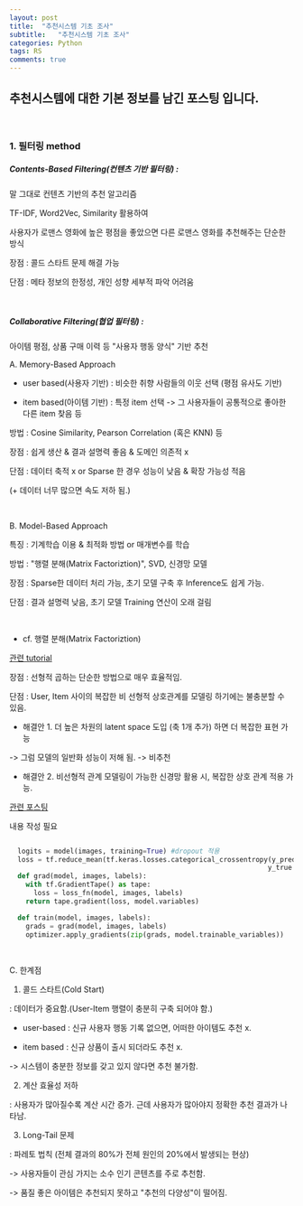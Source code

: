 ```yaml
---
layout: post
title:  "추천시스템 기초 조사" 
subtitle:   "추천시스템 기초 조사"
categories: Python
tags: RS
comments: true
---
```


## 추천시스템에 대한 기본 정보를 남긴 포스팅 입니다.

<br/>

### 1. 필터링 method

##### Contents-Based Filtering(컨텐츠 기반 필터링) :

말 그대로 컨텐츠 기반의 추천 알고리즘

TF-IDF, Word2Vec, Similarity 활용하여

사용자가 로맨스 영화에 높은 평점을 좋았으면 다른 로맨스 영화를 추천해주는 단순한 방식 

장점 : 콜드 스타트 문제 해결 가능

단점 : 메타 정보의 한정성, 개인 성향 세부적 파악 어려움

<br/>

##### Collaborative Filtering(협업 필터링) :

아이템 평점, 상품 구매 이력 등 "사용자 행동 양식" 기반 추천

A. Memory-Based Approach

- user based(사용자 기반) : 비슷한 취향 사람들의 이웃 선택 (평점 유사도 기반)

- item based(아이템 기반) : 특정 item 선택 -> 그 사용자들이 공통적으로 좋아한 다른 item 찾음 등

방법 : Cosine Similarity, Pearson Correlation (혹은 KNN) 등

장점 : 쉽게 생산 & 결과 설명력 좋음 & 도메인 의존적 x

단점 : 데이터 축적 x or Sparse 한 경우 성능이 낮음 & 확장 가능성 적음 

(+ 데이터 너무 많으면 속도 저하 됨.)

<br/>

B. Model-Based Approach

특징 : 기계학습 이용 & 최적화 방법 or 매개변수를 학습

방법 : "행렬 분해(Matrix Factoriztion)", SVD, 신경망 모델

장점 : Sparse한 데이터 처리 가능, 초기 모델 구축 후 Inference도 쉽게 가능.

단점 : 결과 설명력 낮음, 초기 모델 Training 연산이 오래 걸림

<br/>

- cf. 행렬 분해(Matrix Factoriztion)

[관련 tutorial](https://lazyprogrammer.me/tutorial-on-collaborative-filtering-and-matrix-factorization-in-python/)

장점 : 선형적 곱하는 단순한 방법으로 매우 효율적임.

단점 : User, Item 사이의 복잡한 비 선형적 상호관계를 모델링 하기에는 불충분할 수 있음.

- 해결안 1. 더 높은 차원의 latent space 도입 (축 1개 추가) 하면 더 복잡한 표현 가능

-> 그럼 모델의 일반화 성능이 저해 됨. -> 비추천

- 해결안 2. 비선형적 관계 모델링이 가능한 신경망 활용 시, 복잡한 상호 관계 적용 가능.

[관련 포스팅]()


내용 작성 필요

```python

  logits = model(images, training=True) #dropout 적용
  loss = tf.reduce_mean(tf.keras.losses.categorical_crossentropy(y_pred = logits,
                                                                y_true = labels, from_logits = True))
  def grad(model, images, labels):
    with tf.GradientTape() as tape:
      loss = loss_fn(model, images, labels)
    return tape.gradient(loss, model.variables)             

  def train(model, images, labels):
    grads = grad(model, images, labels)
    optimizer.apply_gradients(zip(grads, model.trainable_variables))                                                 

```








<br/>

C. 한계점

1. 콜드 스타트(Cold Start)

: 데이터가 중요함.(User-Item 행렬이 충분히 구축 되어야 함.)

- user-based : 신규 사용자 행동 기록 없으면, 어떠한 아이템도 추천 x.

- item based : 신규 상품이 출시 되더라도 추천 x.

-> 시스템이 충분한 정보를 갖고 있지 않다면 추천 불가함.

2. 계산 효율성 저하 

: 사용자가 많아질수록 계산 시간 증가. 근데 사용자가 많아야지 정확한 추천 결과가 나타남.

3. Long-Tail 문제

: 파레토 법칙 (전체 결과의 80%가 전체 원인의 20%에서 발생되는 현상)

-> 사용자들이 관심 가지는 소수 인기 콘텐츠를 주로 추천함.

-> 품질 좋은 아이템은 추천되지 못하고 "추천의 다양성"이 떨어짐.

<br/>
